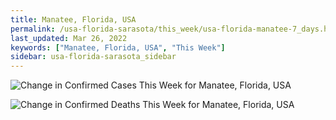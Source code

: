 ```yaml
---
title: Manatee, Florida, USA
permalink: /usa-florida-sarasota/this_week/usa-florida-manatee-7_days.html
last_updated: Mar 26, 2022
keywords: ["Manatee, Florida, USA", "This Week"]
sidebar: usa-florida-sarasota_sidebar
---
```


![Change in Confirmed Cases This Week for Manatee, Florida, USA](/covid_tracker/images/graphs/usa-florida-manatee-delta_confirmed-7_days_graph.png)

![Change in Confirmed Deaths This Week for Manatee, Florida, USA](/covid_tracker/images/graphs/usa-florida-manatee-delta_deaths-7_days_graph.png)
